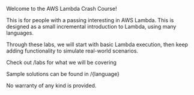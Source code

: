 Welcome to the AWS Lambda Crash Course!


This is for people with a passing interesting in AWS Lambda. This is designed
as a small incremental introduction to Lambda, using many languages.

Through these labs, we will start with basic Lambda execution, then keep adding
functionality to simulate real-world scenarios.

Check out /labs for what we will be covering

Sample solutions can be found in /{language}



No warranty of any kind is provided.

